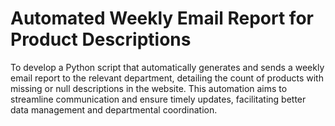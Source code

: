 # Automated Weekly Email Report for Product Descriptions

To develop a Python script that automatically generates and sends a weekly email report to the relevant department, detailing the count of products with missing or null descriptions in the website. This automation aims to streamline communication and ensure timely updates, facilitating better data management and departmental coordination.
